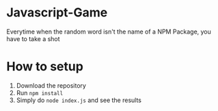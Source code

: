 # Javascript-Game
Everytime when the random word isn't the name of a NPM Package, you have to take a shot

# How to setup
1. Download the repository
2. Run `npm install`
3. Simply do `node index.js` and see the results
